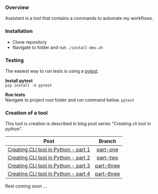 ### Overview
Assistant is a tool that contains a commands to automate my workflows.

### Installation
- Clone repository
- Navigate to folder and run ```./install-dev.sh```

### Testing
The easiest way to run tests is using a [pytest](https://docs.pytest.org/en/latest/contents.html).

**Install pytest** <br />
```pip install -U pytest```

**Run tests**<br />
Navigate to project root folder and run command below.
```pytest```

### Creation of a tool
This tool is creation is described in blog post series "Creating cli tool in python".

| Post                                                                                               |                               Branch                               |
| -------------------------------------------------------------------------------------------------- | :----------------------------------------------------------------: |
| [Creating CLI tool in Python - part 1](https://aaronuurman.com/creating-cli-tool-in-python-part-1) | [part-one](https://github.com/aaronuurman/assistant/tree/part-one) |
| [Creating CLI tool in Python - part 2](https://aaronuurman.com/creating-cli-tool-in-python-part-2) | [part-two](https://github.com/aaronuurman/assistant/tree/part-two) |
| [Creating CLI tool in Python - part 3](https://aaronuurman.com/creating-cli-tool-in-python-part-3) | [part-three](https://github.com/aaronuurman/assistant/tree/part-three) |
| [Creating CLI tool in Python - part 4](https://aaronuurman.com/creating-cli-tool-in-python-part-4) | [part-three](https://github.com/aaronuurman/assistant/tree/part-four)|

Rest coming soon ...